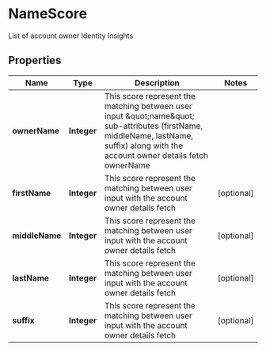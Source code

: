 

# NameScore

List of account owner Identity Insights

## Properties

| Name | Type | Description | Notes |
|------------ | ------------- | ------------- | -------------|
|**ownerName** | **Integer** | This score represent the matching between user input \&quot;name\&quot; sub-attributes (firstName, middleName, lastName, suffix) along with the account owner details fetch ownerName |  |
|**firstName** | **Integer** | This score represent the matching between user input with the account owner details fetch |  [optional] |
|**middleName** | **Integer** | This score represent the matching between user input with the account owner details fetch |  [optional] |
|**lastName** | **Integer** | This score represent the matching between user input with the account owner details fetch |  [optional] |
|**suffix** | **Integer** | This score represent the matching between user input with the account owner details fetch |  [optional] |



